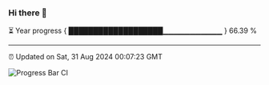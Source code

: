 ### Hi there 👋

⏳ Year progress { ███████████████████▁▁▁▁▁▁▁▁▁▁▁ } 66.39 %

---

⏰ Updated on Sat, 31 Aug 2024 00:07:23 GMT

![Progress Bar CI](https://github.com/EinsPommes/EinsPommes/blob/main/.github/workflows/main.yml)
